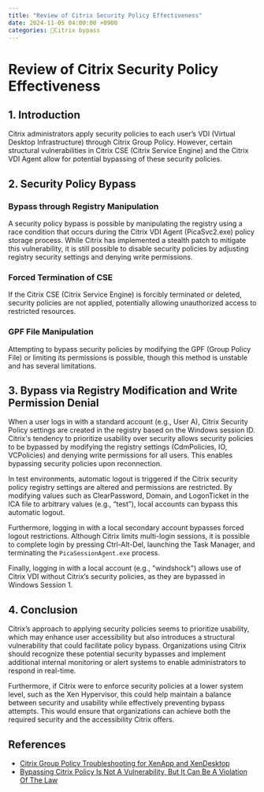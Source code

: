 ```yaml
---
title: "Review of Citrix Security Policy Effectiveness"
date: 2024-11-05 04:00:00 +0900
categories: Citrix bypass
---
```

# Review of Citrix Security Policy Effectiveness

## 1. Introduction
Citrix administrators apply security policies to each user’s VDI (Virtual Desktop Infrastructure) through Citrix Group Policy. However, certain structural vulnerabilities in Citrix CSE (Citrix Service Engine) and the Citrix VDI Agent allow for potential bypassing of these security policies.

## 2. Security Policy Bypass

### Bypass through Registry Manipulation
A security policy bypass is possible by manipulating the registry using a race condition that occurs during the Citrix VDI Agent (PicaSvc2.exe) policy storage process. While Citrix has implemented a stealth patch to mitigate this vulnerability, it is still possible to disable security policies by adjusting registry security settings and denying write permissions.

### Forced Termination of CSE
If the Citrix CSE (Citrix Service Engine) is forcibly terminated or deleted, security policies are not applied, potentially allowing unauthorized access to restricted resources.

### GPF File Manipulation
Attempting to bypass security policies by modifying the GPF (Group Policy File) or limiting its permissions is possible, though this method is unstable and has several limitations.

## 3. Bypass via Registry Modification and Write Permission Denial
When a user logs in with a standard account (e.g., User A), Citrix Security Policy settings are created in the registry based on the Windows session ID. Citrix's tendency to prioritize usability over security allows security policies to be bypassed by modifying the registry settings (CdmPolicies, IO, VCPolicies) and denying write permissions for all users. This enables bypassing security policies upon reconnection.

In test environments, automatic logout is triggered if the Citrix security policy registry settings are altered and permissions are restricted. By modifying values such as ClearPassword, Domain, and LogonTicket in the ICA file to arbitrary values (e.g., “test”), local accounts can bypass this automatic logout.

Furthermore, logging in with a local secondary account bypasses forced logout restrictions. Although Citrix limits multi-login sessions, it is possible to complete login by pressing Ctrl-Alt-Del, launching the Task Manager, and terminating the `PicaSessionAgent.exe` process.

Finally, logging in with a local account (e.g., "windshock") allows use of Citrix VDI without Citrix’s security policies, as they are bypassed in Windows Session 1.

## 4. Conclusion
Citrix’s approach to applying security policies seems to prioritize usability, which may enhance user accessibility but also introduces a structural vulnerability that could facilitate policy bypass. Organizations using Citrix should recognize these potential security bypasses and implement additional internal monitoring or alert systems to enable administrators to respond in real-time.

Furthermore, if Citrix were to enforce security policies at a lower system level, such as the Xen Hypervisor, this could help maintain a balance between security and usability while effectively preventing bypass attempts. This would ensure that organizations can achieve both the required security and the accessibility Citrix offers.

## References
- [Citrix Group Policy Troubleshooting for XenApp and XenDesktop](https://www.slideshare.net/slideshow/citrix-group-policy-troubleshooting-for-xenapp-and-xendesktop/41412077)
- [Bypassing Citrix Policy Is Not A Vulnerability, But It Can Be A Violation Of The Law](https://windshock.github.io/Bypassing-Citrix-policy-is-not-a-vulnerability,-but-it-can-be-a-violation-of-the-law)
<!--stackedit_data:
eyJoaXN0b3J5IjpbLTQ2ODY5NzkwNywtMTkwMTE4OTY3MV19
-->